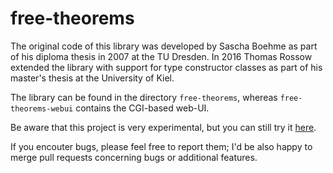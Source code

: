 # free-theorems

The original code of this library was developed by Sascha Boehme as part
of his diploma thesis in 2007 at the TU Dresden.
In 2016 Thomas Rossow extended the library with support for type
constructor classes as part of his master's thesis at the University of Kiel.

The library can be found in the directory `free-theorems`, whereas `free-theorems-webui` contains the CGI-based web-UI.

Be aware that this project is very experimental, but you can still try it [here](http://www-ps.informatik.uni-kiel.de/~sad/FreeTheorems/cgi-bin/free-theorems-webui.cgi).

If you encouter bugs, please feel free to report them; I'd be also happy to merge pull requests concerning bugs or additional features.
